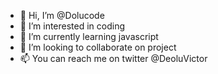 - 👋 Hi, I’m @Dolucode
- 👀 I’m interested in coding
- 🌱 I’m currently learning javascript
- 💞️ I’m looking to collaborate on project
- 📫 You can reach me on twitter @DeoluVictor

<!---
Dolucode/Dolucode is a ✨ special ✨ repository because its `README.md` (this file) appears on your GitHub profile.
You can click the Preview link to take a look at your changes.
--->
